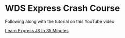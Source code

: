 # WDS Express Crash Course

Following along with the tutorial on this YouTube video

[Learn Express JS In 35 Minutes](https://www.youtube.com/watch?v=SccSCuHhOw0)
